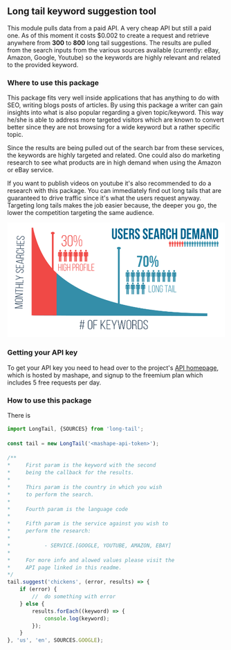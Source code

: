 ## Long tail keyword suggestion tool

This module pulls data from a paid API. A very cheap API but still a paid one. As of this moment it costs $0.002 to
create a request and retrieve anywhere from **300** to **800** long tail suggestions. The results are pulled from the
search inputs from the various sources available (currently: eBay, Amazon, Google, Youtube) so the keywords are highly 
relevant and related to the provided keyword.

### Where to use this package

This package fits very well inside applications that has anything to do with SEO, writing blogs posts of articles. By
using this package a writer can gain insights into what is also popular regarding a given topic/keyword. This way he/she
is able to address more targeted visitors which are known to convert better since they are not browsing for a wide
keyword but a rather specific topic.

Since the results are being pulled out of the search bar from these services, the keywords are highly targeted and 
related. One could also do marketing research to see what products are in high demand when using the Amazon or eBay
service.

If you want to publish videos on youtube it's also recommended to do a research with this package. You can immediately
find out long tails that are guaranteed to drive traffic since it's what the users request anyway. Targeting long
tails makes the job easier because, the deeper you go, the lower the competition targeting the same audience.

![Alt text](bs/longtail.png "Long tail breakdown")

### Getting your API key

To get your API key you need to head over to the project's [API homepage](https://market.mashape.com/heroico/long-tail-keyword-suggestion),
which is hosted by mashape, and signup to the freemium plan which includes 5 free requests per day.

### How to use this package

There is 

```javascript
import LongTail, {SOURCES} from 'long-tail';

const tail = new LongTail('<mashape-api-token>');

/**
*     First param is the keyword with the second
*     being the callback for the results.
*     
*     Thirs param is the country in which you wish
*     to perform the search.
*     
*     Fourth param is the language code
*     
*     Fifth param is the service against you wish to
*     perform the research:
*     
*           - SERVICE.[GOOGLE, YOUTUBE, AMAZON, EBAY]
*           
*     For more info and alowed values please visit the
*     API page linked in this readme.
*/
tail.suggest('chickens', (error, results) => {
	if (error) {
		//	do something with error
	} else {
		results.forEach((keyword) => {
			console.log(keyword);
		});
	}
}, 'us', 'en', SOURCES.GOOGLE);
```